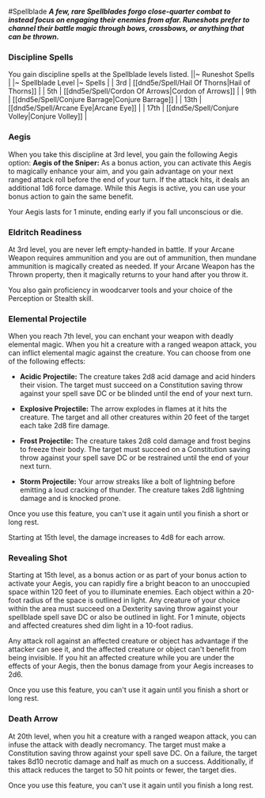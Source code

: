#Spellblade
***A few, rare Spellblades forgo close-quarter combat to instead focus on engaging their enemies from afar. Runeshots prefer to channel their battle magic through bows, crossbows, or anything that can be thrown.***

### Discipline Spells
You gain discipline spells at the Spellblade levels listed.
||~ Runeshot Spells |
|~ Spellblade Level |~ Spells |
| 3rd | [[dnd5e/Spell/Hail Of Thorns\|Hail of Thorns]] |
| 5th | [[dnd5e/Spell/Cordon Of Arrows\|Cordon of Arrows]] |
| 9th | [[dnd5e/Spell/Conjure Barrage\|Conjure Barrage]] |
| 13th | [[dnd5e/Spell/Arcane Eye\|Arcane Eye]] |
| 17th | [[dnd5e/Spell/Conjure Volley\|Conjure Volley]] |

### Aegis
When you take this discipline at 3rd level, you gain the following Aegis option:
**Aegis of the Sniper:** As a bonus action, you can activate this Aegis to magically enhance your aim, and you gain advantage on your next ranged attack roll before the end of your turn. If the attack hits, it deals an additional 1d6 force damage. While this Aegis is active, you can use your bonus action to gain the same benefit.

Your Aegis lasts for 1 minute, ending early if you fall unconscious or die.

### Eldritch Readiness
At 3rd level, you are never left empty-handed in battle. If your Arcane Weapon requires ammunition and you are out of ammunition, then mundane ammunition is magically created as needed. If your Arcane Weapon has the Thrown property, then it magically returns to your hand after you throw it.

You also gain proficiency in woodcarver tools and your choice of the Perception or Stealth skill.

### Elemental Projectile
When you reach 7th level, you can enchant your weapon with deadly elemental magic. When you hit a creature with a ranged weapon attack, you can inflict elemental magic against the creature. You can choose from one of the following effects:
* **Acidic Projectile:** The creature takes 2d8 acid damage and acid hinders their vision. The target must succeed on a Constitution saving throw against your spell save DC or be blinded until the end of your next turn.

* **Explosive Projectile:** The arrow explodes in flames at it hits the creature. The target and all other creatures within 20 feet of the target each take 2d8 fire damage.

* **Frost Projectile:** The creature takes 2d8 cold damage and frost begins to freeze their body. The target must succeed on a Constitution saving throw against your spell save DC or be restrained until the end of your next turn.

* **Storm Projectile:** Your arrow streaks like a bolt of lightning before emitting a loud cracking of thunder. The creature takes 2d8 lightning damage and is knocked prone.

Once you use this feature, you can't use it again until you finish a short or long rest.

Starting at 15th level, the damage increases to 4d8 for each arrow.

### Revealing Shot
Starting at 15th level, as a bonus action or as part of your bonus action to activate your Aegis, you can rapidly fire a bright beacon to an unoccupied space within 120 feet of you to illuminate enemies. Each object within a 20-foot radius of the space is outlined in light. Any creature of your choice within the area must succeed on a Dexterity saving throw against your spellblade spell save DC or also be outlined in light. For 1 minute, objects and affected creatures shed dim light in a 10-foot radius.

Any attack roll against an affected creature or object has advantage if the attacker can see it, and the affected creature or object can't benefit from being invisible. If you hit an affected creature while you are under the effects of your Aegis, then the bonus damage from your Aegis increases to 2d6.

Once you use this feature, you can't use it again until you finish a short or long rest.

### Death Arrow
At 20th level, when you hit a creature with a ranged weapon attack, you can infuse the attack with deadly necromancy. The target must make a Constitution saving throw against your spell save DC. On a failure, the target takes 8d10 necrotic damage and half as much on a success. Additionally, if this attack reduces the target to 50 hit points or fewer, the target dies.

Once you use this feature, you can't use it again until you finish a long rest.